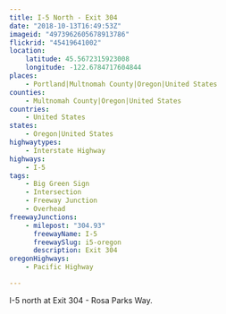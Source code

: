 ```yaml
---
title: I-5 North - Exit 304
date: "2018-10-13T16:49:53Z"
imageid: "4973962605678913786"
flickrid: "45419641002"
location:
    latitude: 45.5672315923008
    longitude: -122.6784717604844
places:
    - Portland|Multnomah County|Oregon|United States
counties:
    - Multnomah County|Oregon|United States
countries:
    - United States
states:
    - Oregon|United States
highwaytypes:
    - Interstate Highway
highways:
    - I-5
tags:
    - Big Green Sign
    - Intersection
    - Freeway Junction
    - Overhead
freewayJunctions:
    - milepost: "304.93"
      freewayName: I-5
      freewaySlug: i5-oregon
      description: Exit 304
oregonHighways:
    - Pacific Highway

---
```

I-5 north at Exit 304 - Rosa Parks Way.